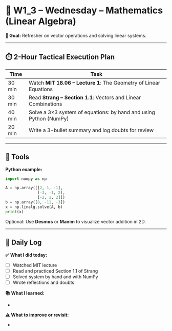 # 📅 W1_3 – Wednesday – Mathematics (Linear Algebra)

**🎯 Goal:** Refresher on vector operations and solving linear systems.

---

## ⏱️ 2-Hour Tactical Execution Plan

| Time  | Task |
|-------|------|
| 30 min | Watch **MIT 18.06 – Lecture 1**: The Geometry of Linear Equations |
| 30 min | Read **Strang – Section 1.1**: Vectors and Linear Combinations |
| 40 min | Solve a 3×3 system of equations: by hand and using Python (NumPy) |
| 20 min | Write a 3-bullet summary and log doubts for review |

---

## 🔢 Tools

**Python example:**
```python
import numpy as np

A = np.array([[2, 1, -1],
              [-3, -1, 2],
              [-2, 1, 2]])
b = np.array([8, -11, -3])
x = np.linalg.solve(A, b)
print(x)
```

Optional: Use **Desmos** or **Manim** to visualize vector addition in 2D.

---

## 📝 Daily Log

**✅ What I did today:**

- [ ] Watched MIT lecture
- [ ] Read and practiced Section 1.1 of Strang
- [ ] Solved system by hand and with NumPy
- [ ] Wrote reflections and doubts

**📚 What I learned:**

- 

**⚠️ What to improve or revisit:**

- 
